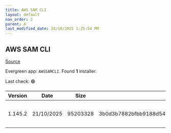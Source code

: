 ```yaml
---
title: AWS SAM CLI
layout: default
nav_order: 2
parent: A
last_modified_date: 24/10/2025 1:25:54 PM
---
```


## AWS SAM CLI

[Source](https://github.com/aws/aws-sam-cli/)

Evergreen app: `AWSSAMCLI`. Found **1** installer.

Last check: 🟢

| Version | Date       | Size     | Sha256                                                           | Architecture | InstallerType | Type | URI                                                                                                                                                                          |
| ------- | ---------- | -------- | ---------------------------------------------------------------- | ------------ | ------------- | ---- | ---------------------------------------------------------------------------------------------------------------------------------------------------------------------------- |
| 1.145.2 | 21/10/2025 | 95203328 | 3b0d3b7882bfbb9188d54f16914bf2015c90d973d469166f92fe358fa681cae0 | x86          | Default       | msi  | [https://github.com/aws/aws-sam-cli/releases/download/v1.145.2/AWS_SAM_CLI_64_PY3.msi](https://github.com/aws/aws-sam-cli/releases/download/v1.145.2/AWS_SAM_CLI_64_PY3.msi) |
